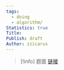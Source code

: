 ```yaml
---
tags:
  - doing
  - algorithm/
Statistics: true
Title: 
Publish: draft
Author: zzicarus
---
```

>[!info] 题面
>[链接]()

